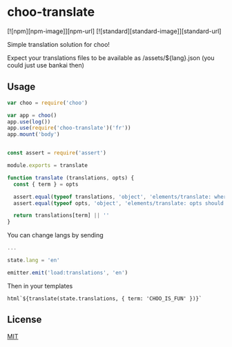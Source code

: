 # choo-translate

[![npm][npm-image]][npm-url]
[![standard][standard-image]][standard-url]

Simple translation solution for choo!

Expect your translations files to be available as /assets/${lang}.json (you could just use bankai then)

## Usage

```js
var choo = require('choo')

var app = choo()
app.use(log())
app.use(require('choo-translate')('fr'))
app.mount('body')
```

```js

const assert = require('assert')

module.exports = translate

function translate (translations, opts) {
  const { term } = opts

  assert.equal(typeof translations, 'object', 'elements/translate: where are translations ?')
  assert.equal(typeof opts, 'object', 'elements/translate: opts should be type object')

  return translations[term] || ''
}

```

You can change langs by sending

```js
...

state.lang = 'en'

emitter.emit('load:translations', 'en')

```

Then in your templates

```
html`${translate(state.translations, { term: 'CHOO_IS_FUN' })}`
```

## License

[MIT](LICENSE.md)
